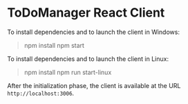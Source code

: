 # ToDoManager React Client

To install dependencies and to launch the client in Windows:
> npm install
> npm start

To install dependencies and to launch the client in Linux:
> npm install
> npm run start-linux

After the initialization phase, the client is available at the URL `http://localhost:3006`.
